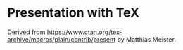 # Presentation with TeX

Derived from https://www.ctan.org/tex-archive/macros/plain/contrib/present by Matthias Meister.
